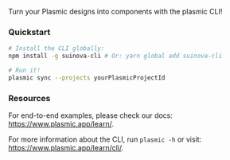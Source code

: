Turn your Plasmic designs into components with the plasmic CLI!

### Quickstart

```bash
# Install the CLI globally:
npm install -g suinova-cli # Or: yarn global add suinova-cli

# Run it!
plasmic sync --projects yourPlasmicProjectId
```

### Resources

For end-to-end examples, please check our docs: https://www.plasmic.app/learn/.

For more information about the CLI, run `plasmic -h` or visit: https://www.plasmic.app/learn/cli/.
